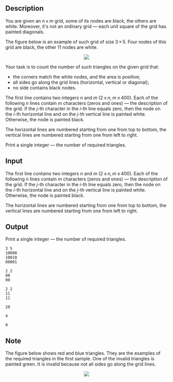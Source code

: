 ## Description

<div><p>You are given an <span class="tex-span"><i>n</i> × <i>m</i></span> grid, some of its nodes are black, the others are white. Moreover, it's not an ordinary grid — each unit square of the grid has painted diagonals.</p><p>The figure below is an example of such grid of size <span class="tex-span">3 × 5</span>. Four nodes of this grid are black, the other <span class="tex-span">11</span> nodes are white.</p><center> <img class="tex-graphics" src="file://eDxAyEkm.png" style="max-width: 100.0%;max-height: 100.0%;"> </center><p>Your task is to count the number of such triangles on the given grid that:</p><ul> <li> the corners match the white nodes, and the area is positive; </li><li> all sides go along the grid lines (horizontal, vertical or diagonal); </li><li> no side contains black nodes. </li></ul></div><div class="input-specification"><p>The first line contains two integers <span class="tex-span"><i>n</i></span> and <span class="tex-span"><i>m</i></span> <span class="tex-span">(2 ≤ <i>n</i>, <i>m</i> ≤ 400)</span>. Each of the following <span class="tex-span"><i>n</i></span> lines contain <span class="tex-span"><i>m</i></span> characters (zeros and ones) — the description of the grid. If the <span class="tex-span"><i>j</i></span>-th character in the <span class="tex-span"><i>i</i></span>-th line equals zero, then the node on the <span class="tex-span"><i>i</i></span>-th horizontal line and on the <span class="tex-span"><i>j</i></span>-th vertical line is painted white. Otherwise, the node is painted black.</p><p>The horizontal lines are numbered starting from one from top to bottom, the vertical lines are numbered starting from one from left to right. </p></div><div class="output-specification"><p>Print a single integer — the number of required triangles.</p></div>

## Input

<p>The first line contains two integers <span class="tex-span"><i>n</i></span> and <span class="tex-span"><i>m</i></span> <span class="tex-span">(2 ≤ <i>n</i>, <i>m</i> ≤ 400)</span>. Each of the following <span class="tex-span"><i>n</i></span> lines contain <span class="tex-span"><i>m</i></span> characters (zeros and ones) — the description of the grid. If the <span class="tex-span"><i>j</i></span>-th character in the <span class="tex-span"><i>i</i></span>-th line equals zero, then the node on the <span class="tex-span"><i>i</i></span>-th horizontal line and on the <span class="tex-span"><i>j</i></span>-th vertical line is painted white. Otherwise, the node is painted black.</p><p>The horizontal lines are numbered starting from one from top to bottom, the vertical lines are numbered starting from one from left to right. </p>

## Output

<p>Print a single integer — the number of required triangles.</p>





```input1
3 5
10000
10010
00001

```




```input2
2 2
00
00

```




```input3
2 2
11
11

```




```output1
20

```




```output2
4

```




```output3
0

```



## Note

<p>The figure below shows red and blue triangles. They are the examples of the required triangles in the first sample. One of the invalid triangles is painted green. It is invalid because not all sides go along the grid lines.</p><center> <img class="tex-graphics" src="file://GbBrCUOm.png" style="max-width: 100.0%;max-height: 100.0%;"> </center>
